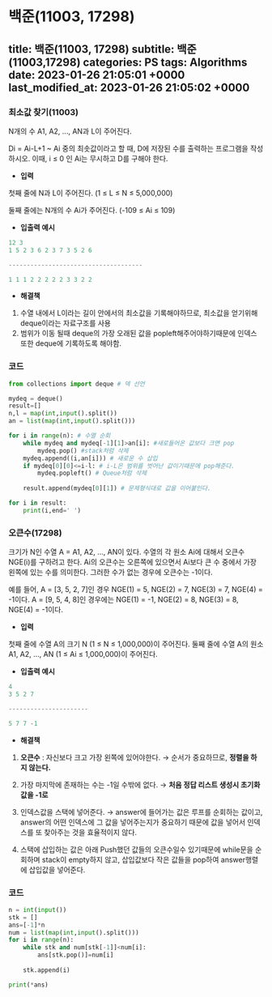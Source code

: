 # 백준(11003, 17298)
title: 백준(11003, 17298)
subtitle: 백준(11003,17298)
categories: PS
tags: Algorithms
date: 2023-01-26 21:05:01 +0000
last_modified_at: 2023-01-26 21:05:02 +0000
---

### 최소값 찾기(11003)

N개의 수 A1, A2, ..., AN과 L이 주어진다.

Di = Ai-L+1 ~ Ai 중의 최솟값이라고 할 때, D에 저장된 수를 출력하는 프로그램을 작성하시오. 이때, i ≤ 0 인 Ai는 무시하고 D를 구해야 한다.

- **입력**

첫째 줄에 N과 L이 주어진다. (1 ≤ L ≤ N ≤ 5,000,000)

둘째 줄에는 N개의 수 Ai가 주어진다. (-109 ≤ Ai ≤ 109)

 

- **입출력 예시**

```python
12 3
1 5 2 3 6 2 3 7 3 5 2 6

-------------------------------------

1 1 1 2 2 2 2 2 3 3 2 2
```

- **해결책**
1. 수열 내에서 L이라는 길이 안에서의 최소값을 기록해야하므로, 최소값을 얻기위해 deque이라는 자료구조를 사용 
2. 범위가 이동 될때 deque의 가장 오래된 값을 popleft해주어야하기때문에 인덱스 또한 deque에 기록하도록 해야함.

### 코드

```python
from collections import deque # 덱 선언

mydeq = deque()
result=[]
n,l = map(int,input().split())
an = list(map(int,input().split()))

for i in range(n): # 수열 순회
    while mydeq and mydeq[-1][1]>an[i]: #새로들어온 값보다 크면 pop
        mydeq.pop() #stack처럼 삭제
    mydeq.append((i,an[i])) # 새로운 수 삽입
    if mydeq[0][0]<=i-l: # i-L은 범위를 벗어난 값이기때문에 pop해준다. 
        mydeq.popleft() # Queue처럼 삭제
   
    result.append(mydeq[0][1]) # 문제형식대로 값을 이어붙인다.

for i in result:
    print(i,end=' ') 
```

### 오큰수(17298)

크기가 N인 수열 A = A1, A2, ..., AN이 있다. 수열의 각 원소 Ai에 대해서 오큰수 NGE(i)를 구하려고 한다. Ai의 오큰수는 오른쪽에 있으면서 Ai보다 큰 수 중에서 가장 왼쪽에 있는 수를 의미한다. 그러한 수가 없는 경우에 오큰수는 -1이다.

예를 들어, A = [3, 5, 2, 7]인 경우 NGE(1) = 5, NGE(2) = 7, NGE(3) = 7, NGE(4) = -1이다. A = [9, 5, 4, 8]인 경우에는 NGE(1) = -1, NGE(2) = 8, NGE(3) = 8, NGE(4) = -1이다.

- **입력**

첫째 줄에 수열 A의 크기 N (1 ≤ N ≤ 1,000,000)이 주어진다. 둘째 줄에 수열 A의 원소 A1, A2, ..., AN (1 ≤ Ai ≤ 1,000,000)이 주어진다.

- **입출력 예시**

```python
4
3 5 2 7

----------------------

5 7 7 -1
```

- **해결책**

1. **오큰수** : 자신보다 크고 가장 왼쪽에 있어야한다. → 순서가 중요하므로, **정렬을 하지 않는다.**

1. 가장 마지막에 존재하는 수는 -1일 수밖에 없다. → **처음 정답 리스트 생성시 초기화 값을 -1로**
2. 인덱스값을 스택에 넣어준다. → answer에 들어가는 값은 루프를 순회하는 값이고, answer의 어떤 인덱스에 그 값을 넣어주는지가 중요하기 때문에 값을 넣어서 인덱스를 또 찾아주는 것을 효율적이지 않다.

1. 스택에 삽입하는 값은 아래 Push했던 값들의 오큰수일수 있기때문에 while문을 순회하며 stack이 empty하지 않고, 삽입값보다 작은 값들을 pop하여 answer행렬에 삽입값을 넣어준다. 

### 코드

```python
n = int(input())
stk = []
ans=[-1]*n
num = list(map(int,input().split()))
for i in range(n):
    while stk and num[stk[-1]]<num[i]:
        ans[stk.pop()]=num[i]
    
    stk.append(i)

print(*ans)
```